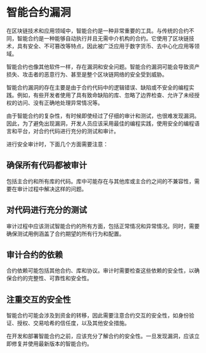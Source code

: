 # 智能合约漏洞
在区块链技术和应用领域中，智能合约是一种非常重要的工具。与传统的合约不同，智能合约是一种能够自动执行并且无需中介机构的合约。它使用了区块链技术，具有安全、不可篡改等特点，因此被广泛应用于数字货币、去中心化应用等领域。

智能合约也像其他软件一样，存在漏洞和安全问题。智能合约漏洞可能会导致资产损失、攻击者的恶意行为、甚至是整个区块链网络的安全受到威胁。

智能合约漏洞的存在主要是由于合约代码中的逻辑错误、缺陷或不安全的编程实践。例如，有些开发者使用了具有致命缺陷的库、忽略了边界检查、允许了未经授权的访问、没有正确地处理异常情况等。

由于智能合约的复杂性，有时候即使经过了仔细的审计和测试，也很难发现漏洞。因此，为了避免出现漏洞，开发人员应该采用最佳的编程实践，使用安全的编程语言和平台，对合约代码进行充分的测试和审计。

进行安全审计时，下面几个方面需要注意：

## 确保所有代码都被审计
包括主合约和所有库的代码。库中可能存在与其他库或主合约之间的不兼容性，需要在审计过程中解决这样的问题。

## 对代码进行充分的测试
审计过程中应该测试智能合约的所有方面，包括正常情况和异常情况。同时，需要确保测试用例涵盖了合约期望的所有行为和配置。

## 审计合约的依赖
合约依赖可能包括其他合约、库和协议。审计时需要检查这些依赖的安全性，以确保合约的完整性、可靠性和安全性。

## 注重交互的安全性
智能合约可能会涉及到资金的转移，因此需要注意合约交互的安全性，如身份验证、授权、交易哈希的信任度，以及其他安全措施。

在开发和部署智能合约之前，应该充分了解合约的安全性。一旦发现漏洞，应该立即修复并使用最新版本的智能合约。
